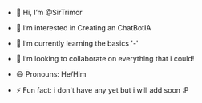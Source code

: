 - 👋 Hi, I’m @SirTrimor
- 👀 I’m interested in Creating an ChatBotIA
- 🌱 I’m currently learning the basics '-'
- 💞️ I’m looking to collaborate on everything that i could!

- 😄 Pronouns: He/Him
- ⚡ Fun fact: i don't have any yet but i will add soon :P

<!---
SirTrimor/SirTrimor is a ✨ special ✨ repository because its `README.md` (this file) appears on your GitHub profile.
You can click the Preview link to take a look at your changes.
--->
